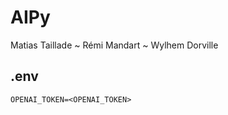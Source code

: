# AIPy

Matias Taillade ~ Rémi Mandart ~ Wylhem Dorville

## .env

```dotenv
OPENAI_TOKEN=<OPENAI_TOKEN>
```
